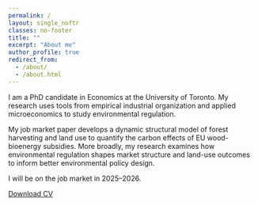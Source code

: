 ```yaml
---
permalink: /
layout: single_noftr
classes: no-footer
title: ""
excerpt: "About me"
author_profile: true
redirect_from: 
  - /about/
  - /about.html
---
```


I am a PhD candidate in Economics at the University of Toronto. My research uses tools from empirical industrial organization and applied microeconomics to study environmental regulation.

My job market paper develops a dynamic structural model of forest harvesting and land use to quantify the carbon effects of EU wood-bioenergy subsidies. More broadly, my research examines how environmental regulation shapes market structure and land-use outcomes to inform better environmental policy design.

I will be on the job market in 2025–2026.

<a href="/files/cv.pdf" class="btn btn--primary">Download CV</a>
